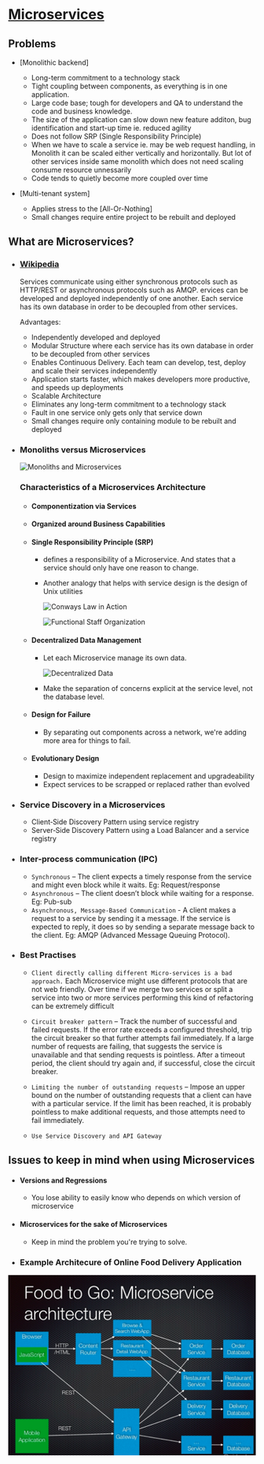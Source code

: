 # <a href='https://microservices.io/'>Microservices</a>

## Problems
* [Monolithic backend]
  - Long-term commitment to a technology stack
  - Tight coupling between components, as everything is in one application.
  - Large code base; tough for developers and QA to understand the code and business knowledge.
  - The size of the application can slow down new feature additon, bug identification and start-up time ie. reduced agility
  - Does not follow SRP (Single Responsibility Principle)
  - When we have to scale a service ie. may be web request handling, in Monolith it can be scaled either vertically and horizontally. But lot of other services inside same monolith which does not need scaling consume resource unnessarily 
  - Code tends to quietly become more coupled over time
   
* [Multi-tenant system] 
  - Applies stress to the [All-Or-Nothing]
  - Small changes require entire project to be rebuilt and deployed

## What are Microservices?
* ### [Wikipedia][Microservices on Wikipedia]
  Services communicate using either synchronous protocols such as HTTP/REST or asynchronous protocols such as AMQP. ervices can be developed and deployed independently of one another. Each service has its own database in order to be decoupled from other services. 

  Advantages:
  * Independently developed and deployed
  * Modular Structure where each service has 
    its own database in order to be decoupled 
    from other services
  * Enables Continuous Delivery. Each team can develop, test, deploy and scale their services independently
  * Application starts faster, which makes developers more productive, and speeds 
  up deployments
  * Scalable Architecture
  * Eliminates any long-term commitment to a technology stack
  * Fault in one service only gets only that service down
  * Small changes require only containing module to be rebuilt and deployed

* ### Monoliths versus Microservices

    ![Monoliths and Microservices]

  ### Characteristics of a Microservices Architecture

  * #### Componentization via Services

  * #### Organized around Business Capabilities

  * #### Single Responsibility Principle (SRP) 
    * defines a responsibility of a Microservice. And states that a service should only have one reason to change.
    * Another analogy that helps with service design is the design of Unix utilities

      ![Conways Law in Action]    
      
      ![Functional Staff Organization]

  * #### Decentralized Data Management
    * Let each Microservice manage its own data.

      ![Decentralized Data]

    * Make the separation of concerns explicit at the service level, not the database level.

  * #### Design for Failure
    * By separating out components across a network, we're adding more area for things to fail.
    
  * #### Evolutionary Design
    * Design to maximize independent replacement and upgradeability
    * Expect services to be scrapped or replaced rather than evolved



* ### Service Discovery in a Microservices
  
  * Client‑Side Discovery Pattern using service registry
  * Server‑Side Discovery Pattern using a Load Balancer and a service registry    

* ### Inter‑process communication (IPC)
  *  `Synchronous` – The client expects a timely response from the service and might even block while it waits. Eg: Request/response
  * `Asynchronous` – The client doesn’t block while waiting for a response. Eg: Pub-sub
  * `Asynchronous, Message‑Based Communication` - A client makes a request to a service by sending it a message. If the service is 
    expected to reply, it does so by sending a separate message back to the client.
    Eg: AMQP (Advanced Message Queuing Protocol).
  

* ### Best Practises
  * `Client directly calling different Micro-services is a bad approach.`
  Each Microservice might use different protocols that are not web friendly. Over time if we merge two services or split a service into two or more services performing this kind of refactoring 
    can be extremely difficult

  * `Circuit breaker pattern` – Track the number of successful and failed requests. If the error rate exceeds a configured threshold, trip the 
    circuit breaker so that further attempts fail immediately. If a large number of requests are failing, that suggests the service is unavailable 
    and that sending requests is pointless. After a timeout period, the client should try again and, if successful, close the circuit breaker.

  * `Limiting the number of outstanding requests` – Impose an upper bound on the number of outstanding requests that a client can have 
    with a particular service. If the limit has been reached, it is probably pointless to make additional requests, and those attempts need to 
    fail immediately.
  
  * `Use Service Discovery and API Gateway`



## Issues to keep in mind when using Microservices
* #### Versions and Regressions
  * You lose ability to easily know who depends on which version of microservice
  
* #### Microservices for the sake of Microservices
  * Keep in mind the problem you're trying to solve.
  

* ### Example Architecure of Online Food Delivery Application

 <img style='width: 800px' src="./images/food_order_microservice.png" />

<!-- External Links -->
[Microservices on Wikipedia]: https://en.wikipedia.org/wiki/Microservices (Wikipedia: Microservices)

<!-- Images -->
[Monoliths and Microservices]: https://martinfowler.com/articles/microservices/images/sketch.png (Monoliths and Microservices)
[Conways Law In Action]: https://martinfowler.com/articles/microservices/images/conways-law.png (Conway's Law in Action)
[Functional Staff Organization]: https://martinfowler.com/articles/microservices/images/PreferFunctionalStaffOrganization.png (Service boundaries reinforced by team boundaries)
[Decentralized Data]: https://martinfowler.com/articles/microservices/images/decentralised-data.png (Decentralized Data Management)
[Basic Build Pipeline]: https://martinfowler.com/articles/microservices/images/basic-pipeline.png (Basic Build Pipeline)
[Micro Deployment]: https://martinfowler.com/articles/microservices/images/micro-deployment.png (Micro Deployment)

